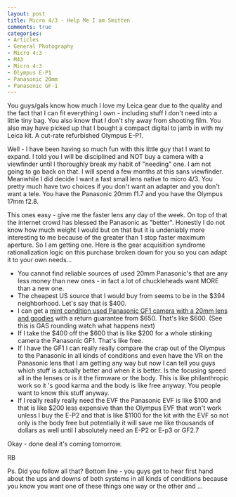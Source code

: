 ```yaml
---
layout: post
title: Micro 4/3 - Help Me I am Smitten
comments: true
categories:
- Articles
- General Photography
- Micro 4:3
- M43
- Micro 4:3
- Olympus E-P1
- Panasonic 20mm
- Panasonic GF-1
---
```

You guys/gals know how much I love my Leica gear due to the quality and the fact that I can fit everything I own - including stuff I don't need into a little tiny bag. You also know that I don't shy away from shooting film. You also may have picked up that I bought a compact digital to jamb in with my Leica kit. A cut-rate refurbished Olympus E-P1.

Well - I have been having so much fun with this little guy that I want to expand. I told you I will be disciplined and NOT buy a camera with a viewfinder until I thoroughly break my habit of "needing" one. I am not going to go back on that. I will spend a few months at this sans viewfinder. Meanwhile I did decide I want a fast small lens native to micro 4/3. You pretty much have two choices if you don't want an adapter and you don't want a tele. You have the Panasonic 20mm f1.7 and you have the Olympus 17mm f2.8.

This ones easy - give me the faster lens any day of the week. On top of that the internet crowd has blessed the Panasonic as "better". Honestly I do not know how much weight I would but on that but it is undeniably more interesting to me because of the greater than 1 stop faster maximum aperture. So I am getting one. Here is the gear acquisition syndrome rationalization logic on this purchase broken down for you so you can adapt it to your own needs...
<ul>
	<li>You cannot find reliable sources of used 20mm Panasonic's that are any less money than new ones - in fact a lot of chuckleheads want MORE than a new one.</li>
	<li>The cheapest US source that I would buy from seems to be in the $394 neighborhood. Let's say that is $400.</li>
	<li>I can get a <a href="http://www.amazon.com/gp/redirect.html?ie=UTF8&amp;location=http%3A%2F%2Fwww.amazon.com%2Fgp%2Foffer-listing%2FB002MUAEX4%3Fie%3DUTF8%26coliid%3D%26ref_%3Dolp_tab_used%26me%3D%26qid%3D1284150961%26qid%3D1284150961%26sr%3D8-1%26sr%3D8-1%26seller%3D%26colid%3D%26condition%3Dused&amp;tag=rbde-20&amp;linkCode=ur2&amp;camp=1789&amp;creative=390957">mint condition used Panasonic GF1 camera with a 20mm lens and goodies</a> with a return guarantee from $650. That's like $600. (See this is GAS rounding watch what happens next)</li>
	<li>If I take the $400 off the $600 that is like $200 for a whole stinking camera the Panasonic GF1. That's like free.</li>
	<li>If I have the GF1 I can really really compare the crap out of the Olympus to the Panasonic in all kinds of conditions and even have the VR on the Panasonic lens that I am getting any way but now I can tell you guys which stuff is actually better and when it is better. Is the focusing speed all in the lenses or is it the firmware or the body. This is like philanthropic work so it 's good karma and the body is like free anyway. You people want to know this stuff anyway.</li>
	<li>If I really really really need the EVF the Panasonic EVF is like $100 and that is like $200 less expensive than the Olympus EVF that won't work unless I buy the E-P2 and that is like $1100 for the kit with the EVF so not only is the body free but potentially it will save me like thousands of dollars as well until I absolutely need an E-P2 or E-p3 or GF2.7</li>
</ul>
Okay - done deal it's coming tomorrow.

RB

Ps. Did you follow all that? Bottom line - you guys get to hear first hand about the ups and downs of both systems in all kinds of conditions because you know you want one of these things one way or the other and ...